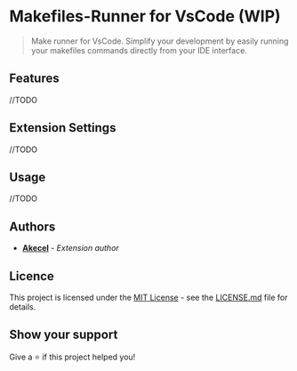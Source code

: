 # Makefiles-Runner for VsCode (WIP)

>Make runner for VsCode. Simplify your development by easily running your makefiles commands directly from your IDE interface. 

## Features

//TODO

## Extension Settings

//TODO

## Usage

//TODO

## Authors

* [**Akecel**](https://github.com/Akecel) - *Extension author*

## Licence

This project is licensed under the [MIT License](https://opensource.org/licenses)  - see the [LICENSE.md](https://github.com/Akecel/makefiles-runner/blob/master/LICENSE) file for details.

## Show your support

Give a ⭐️ if this project helped you!

